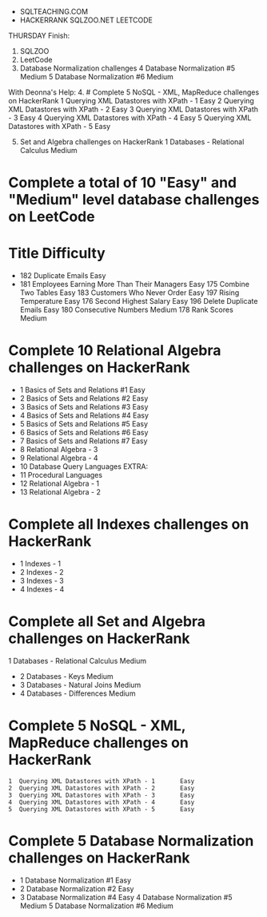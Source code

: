 * SQLTEACHING.COM
* HACKERRANK
SQLZOO.NET
LEETCODE


THURSDAY
Finish:
1. SQLZOO
2. LeetCode
3. Database Normalization challenges
  4  Database Normalization #5                    Medium
  5  Database Normalization #6                    Medium

With Deonna's Help:
4. # Complete 5 NoSQL - XML, MapReduce challenges on HackerRank
    1  Querying XML Datastores with XPath - 1       Easy
    2  Querying XML Datastores with XPath - 2       Easy
    3  Querying XML Datastores with XPath - 3       Easy
    4  Querying XML Datastores with XPath - 4       Easy
    5  Querying XML Datastores with XPath - 5       Easy

5. Set and Algebra challenges on HackerRank
  1  Databases - Relational Calculus              Medium

# Complete a total of 10 "Easy" and "Medium" level database challenges on LeetCode

#	  Title			                                  Difficulty	 
* 182	Duplicate Emails  		                      Easy
* 181	Employees Earning More Than Their Managers  Easy
175	Combine Two Tables  		 	                  Easy
183	Customers Who Never Order	                  Easy
197	Rising Temperature  		 	                  Easy
176	Second Highest Salary  		  	              Easy
196	Delete Duplicate Emails  	    	            Easy
180	Consecutive Numbers  	    	                Medium
178	Rank Scores  	    	                        Medium

# Complete 10 Relational Algebra challenges on HackerRank
*  1   Basics of Sets and Relations #1             Easy
*  2   Basics of Sets and Relations #2             Easy
*  3   Basics of Sets and Relations #3             Easy
*  4   Basics of Sets and Relations #4             Easy
*  5   Basics of Sets and Relations #5             Easy
*  6   Basics of Sets and Relations #6             Easy
*  7   Basics of Sets and Relations #7             Easy
*  8   Relational Algebra - 3
*  9   Relational Algebra - 4
*  10  Database Query Languages
EXTRA:
*  11 Procedural Languages
*  12 Relational Algebra - 1
*  13 Relational Algebra - 2


# Complete all Indexes challenges on HackerRank
*  1 Indexes - 1
*  2 Indexes - 2
*  3 Indexes - 3
*  4 Indexes - 4

# Complete all Set and Algebra challenges on HackerRank
  1  Databases - Relational Calculus              Medium
* 2  Databases - Keys                             Medium
* 3  Databases - Natural Joins                    Medium
* 4  Databases - Differences                      Medium

# Complete 5 NoSQL - XML, MapReduce challenges on HackerRank
    1  Querying XML Datastores with XPath - 1       Easy
    2  Querying XML Datastores with XPath - 2       Easy
    3  Querying XML Datastores with XPath - 3       Easy
    4  Querying XML Datastores with XPath - 4       Easy
    5  Querying XML Datastores with XPath - 5       Easy

# Complete 5 Database Normalization challenges on HackerRank
*  1  Database Normalization #1                    Easy
*  2  Database Normalization #2                    Easy
*  3  Database Normalization #4                    Easy
   4  Database Normalization #5                    Medium
   5  Database Normalization #6                    Medium
